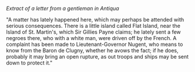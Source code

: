 *Extract of a letter from a gentleman in Antiqua*"A matter has lately happened here, which may perhaps be attended with serious consequences. There is a little island called Flat Island, near the Island of St. Martin's, which Sir Gillies Payne claims; he lately sent a few negroes there, who with a white man, were driven off by the French. A complaint has been made to Lieutenant-Governor Nugent, who means to know from the Baron de Clugny, whether he avows the fact; if he does, probably it may bring an open rupture, as out troops and ships may be sent down to protect it."